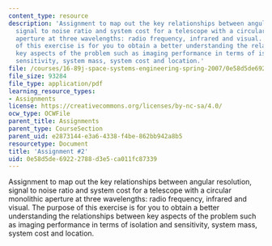 ```yaml
---
content_type: resource
description: 'Assignment to map out the key relationships between angular resolution,
  signal to noise ratio and system cost for a telescope with a circular monolithic
  aperture at three wavelengths: radio frequency, infrared and visual. The purpose
  of this exercise is for you to obtain a better understanding the relationships between
  key aspects of the problem such as imaging performance in terms of isolation and
  sensitivity, system mass, system cost and location.'
file: /courses/16-89j-space-systems-engineering-spring-2007/0e58d5de69222788d3e5ca011fc87339_assignment_2.pdf
file_size: 93284
file_type: application/pdf
learning_resource_types:
- Assignments
license: https://creativecommons.org/licenses/by-nc-sa/4.0/
ocw_type: OCWFile
parent_title: Assignments
parent_type: CourseSection
parent_uid: e2873144-e3a6-4338-f4be-862bb942a8b5
resourcetype: Document
title: 'Assignment #2'
uid: 0e58d5de-6922-2788-d3e5-ca011fc87339
---
```

Assignment to map out the key relationships between angular resolution, signal to noise ratio and system cost for a telescope with a circular monolithic aperture at three wavelengths: radio frequency, infrared and visual. The purpose of this exercise is for you to obtain a better understanding the relationships between key aspects of the problem such as imaging performance in terms of isolation and sensitivity, system mass, system cost and location.
